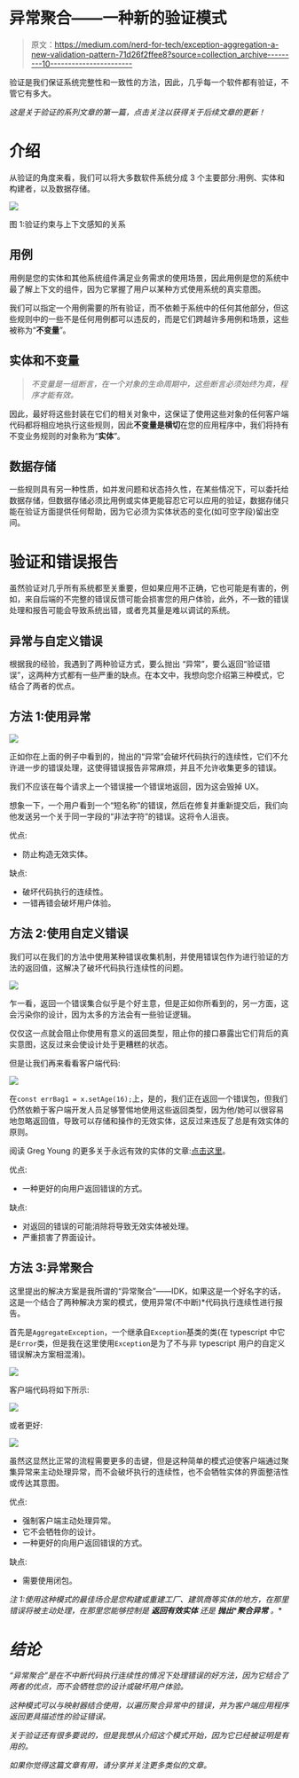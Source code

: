 # 异常聚合——一种新的验证模式

> 原文：<https://medium.com/nerd-for-tech/exception-aggregation-a-new-validation-pattern-71d26f2ffee8?source=collection_archive---------10----------------------->

验证是我们保证系统完整性和一致性的方法，因此，几乎每一个软件都有验证，不管它有多大。

*这是关于验证的系列文章的第一篇，点击关注以获得关于后续文章的更新！*

# 介绍

从验证的角度来看，我们可以将大多数软件系统分成 3 个主要部分:用例、实体和构建者，以及数据存储。

![](img/f97a7cbc907d3583ac11297913e0934e.png)

图 1:验证约束与上下文感知的关系

## 用例

用例是您的实体和其他系统组件满足业务需求的使用场景，因此用例是您的系统中最了解上下文的组件，因为它掌握了用户以某种方式使用系统的真实意图。

我们可以指定一个用例需要的所有验证，而不依赖于系统中的任何其他部分，但这些规则中的一些不是任何用例都可以违反的，而是它们跨越许多用例和场景，这些被称为“**不变量**”。

## 实体和不变量

> *不变量是一组断言，在一个对象的生命周期中，这些断言必须始终为真，程序才能有效。*

因此，最好将这些封装在它们的相关对象中，这保证了使用这些对象的任何客户端代码都将相应地执行这些规则，因此**不变量是横切**在您的应用程序中，我们将持有不变业务规则的对象称为“**实体**”。

## 数据存储

一些规则具有另一种性质，如并发问题和状态持久性，在某些情况下，可以委托给数据存储，但数据存储必须比用例或实体更能容忍它可以应用的验证，数据存储只能在验证方面提供任何帮助，因为它必须为实体状态的变化(如可空字段)留出空间。

# 验证和错误报告

虽然验证对几乎所有系统都至关重要，但如果应用不正确，它也可能是有害的，例如，来自后端的不完整的错误反馈可能会损害您的用户体验，此外，不一致的错误处理和报告可能会导致系统出错，或者充其量是难以调试的系统。

## 异常与自定义错误

根据我的经验，我遇到了两种验证方式，要么抛出
“异常”，要么返回“验证错误”，这两种方式都有一些严重的缺点。在本文中，我想向您介绍第三种模式，它结合了两者的优点。

## 方法 1:使用异常

![](img/2e30a62751e3b0cafeb29b98f85e6505.png)

正如你在上面的例子中看到的，抛出的“异常”会破坏代码执行的连续性，它们不允许进一步的错误处理，这使得错误报告非常麻烦，并且不允许收集更多的错误。

我们不应该在每个请求上一个错误接一个错误地返回，因为这会毁掉 UX。

想象一下，一个用户看到一个“短名称”的错误，然后在修复并重新提交后，我们向他发送另一个关于同一字段的“非法字符”的错误。这将令人沮丧。

优点:

*   防止构造无效实体。

缺点:

*   破坏代码执行的连续性。
*   一错再错会破坏用户体验。

## 方法 2:使用自定义错误

我们可以在我们的方法中使用某种错误收集机制，并使用错误包作为进行验证的方法的返回值，这解决了破坏代码执行连续性的问题。

![](img/2254eb8a4a6eb4ba6252166f3a233de6.png)

乍一看，返回一个错误集合似乎是个好主意，但是正如你所看到的，另一方面，这会污染你的设计，因为太多的方法会有一些验证逻辑。

仅仅这一点就会阻止你使用有意义的返回类型，阻止你的接口暴露出它们背后的真实意图，这反过来会使设计处于更糟糕的状态。

但是让我们再来看看客户端代码:

![](img/1dcee1d4bc8d401ef42404b89b86431b.png)

在`const errBag1 = x.setAge(16);`上，是的，我们正在返回一个错误包，但我们仍然依赖于客户端开发人员足够警惕地使用这些返回类型，因为他/她可以很容易地忽略返回值，导致可以存储和操作的无效实体，这反过来违反了总是有效实体的原则。

阅读 Greg Young 的更多关于永远有效的实体的文章:[点击这里](http://codebetter.com/gregyoung/2009/05/22/always-valid/)。

优点:

*   一种更好的向用户返回错误的方式。

缺点:

*   对返回的错误的可能消除将导致无效实体被处理。
*   严重损害了界面设计。

## 方法 3:异常聚合

这里提出的解决方案是我所谓的“异常聚合”——IDK，如果这是一个好名字的话，这是一个结合了两种解决方案的模式，使用异常(不中断)*代码执行连续性进行报告。

首先是`AggregateException`，一个继承自`Exception`基类的类(在 typescript 中它是`Error`类，但是我在这里使用`Exception`是为了不与非 typescript 用户的自定义错误解决方案相混淆)。

![](img/4bdfbea0f1e906142104876372d0f9f5.png)

客户端代码将如下所示:

![](img/5a50bb53953c58ee70f3faa03db279a6.png)

或者更好:

![](img/0790eba266e3ab9ad045fc9bf7db6a27.png)

虽然这显然比正常的流程需要更多的击键，但是这种简单的模式迫使客户端通过聚集异常来主动处理异常，而不会破坏执行的连续性，也不会牺牲实体的界面整洁性或传达其意图。

优点:

*   强制客户端主动处理异常。
*   它不会牺牲你的设计。
*   一种更好的向用户返回错误的方式。

缺点:

*   需要使用闭包。

*注 1:使用这种模式的最佳场合是您构建或重建工厂、建筑商等实体的地方，在那里错误将被主动处理，在那里您能够控制是* ***返回有效实体*** *还是* ***抛出*******聚合异常*** *。**

# *结论*

*“异常聚合”是在不中断代码执行连续性的情况下处理错误的好方法，因为它结合了两者的优点，而不会牺牲您的设计或破坏用户体验。*

*这种模式可以与映射器结合使用，以遍历聚合异常中的错误，并为客户端应用程序返回更具描述性的验证错误。*

*关于验证还有很多要说的，但是我想从介绍这个模式开始，因为它已经被证明是有用的。*

*如果你觉得这篇文章有用，请分享并关注更多类似的文章。*